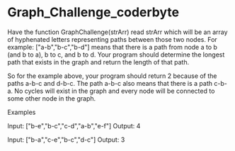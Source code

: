 # Graph_Challenge_coderbyte
Have the function GraphChallenge(strArr) read strArr which will be an array of hyphenated letters representing paths between those two nodes. For example: ["a-b","b-c","b-d"] means that there is a path from node a to b (and b to a), b to c, and b to d. Your program should determine the longest path that exists in the graph and return the length of that path. 

So for the example above, your program should return 2 because of the paths a-b-c and d-b-c. The path a-b-c also means that there is a path c-b-a. No cycles will exist in the graph and every node will be connected to some other node in the graph.

Examples

Input: ["b-e","b-c","c-d","a-b","e-f"]
Output: 4

Input: ["b-a","c-e","b-c","d-c"]
Output: 3